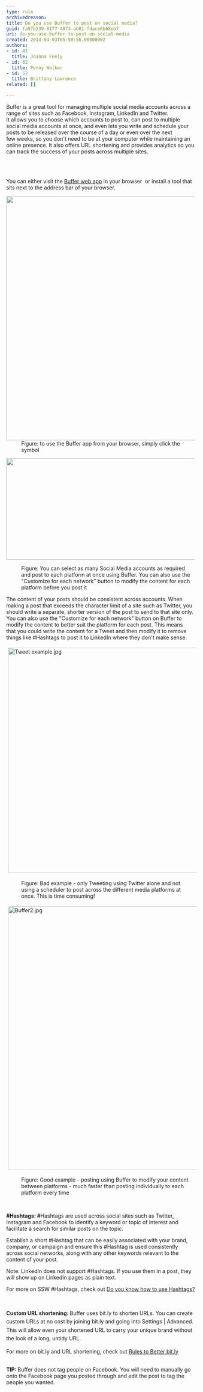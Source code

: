 ```yaml
---
type: rule
archivedreason: 
title: Do you use Buffer to post on social media?
guid: fa97b239-8177-4073-ab81-fdace6b68eb7
uri: do-you-use-buffer-to-post-on-social-media
created: 2014-04-03T05:50:56.0000000Z
authors:
- id: 41
  title: Joanna Feely
- id: 62
  title: Penny Walker
- id: 57
  title: Brittany Lawrence
related: []

---
```



<p>​Buffer is a great tool for managing multiple social media accounts across a range of sites such as Facebook, Instagram,&#160;LinkedIn and Twitter. <br>It allows you to choose which accounts to post to, can post to multiple social media accounts at once, and even lets you write and schedule your posts to be released over the course of a day or even&#160;over the next few&#160;weeks, so you don't need to be at your computer while maintaining an online presence. It also offers URL shortening and provides analytics so you can track the success of your posts across multiple sites.<br></p>
<br><excerpt class='endintro'></excerpt><br>
<p>You can either visit the <a href="https&#58;//buffer.com/" target="_blank">Buffer web app</a> in your browser &#160;or install a tool that sits next to the address bar of your browser.</p><dl class="image"><dt> <img src="/PublishingImages/buffer_tool.jpg" data-pin-nopin="true" alt="" style="width&#58;650px;" /> </dt><dd>Figure&#58; to use the Buffer app from your browser, simply click the symbol</dd></dl><dl class="image"><dl class="ssw15-rteElement-ImageArea"> <img src="/PublishingImages/Buffer%20example.jpg" alt="" style="width&#58;700px;height&#58;270px;" /> </dl><dd><span style="font-size&#58;14px;">Figure&#58; You can select as many Social Media accounts as required and post to each platform at once using Buffer. You can also&#160;use the &quot;Customize for each network&quot;&#160;button to modify the content&#160;for each platform&#160;before you post it</span><br></dd></dl><p>The content of your posts should be consistent across accounts. When making a post that exceeds the character limit of a site such as Twitter, you should write a separate, shorter version of the post to send to that site only. You can also use the &quot;Customize for each network&quot; button on Buffer to modify the content to better suit the platform&#160;for each post. This means that&#160;you could write the content for a Tweet and then modify it to remove things like #Hashtags to&#160;post it to&#160;LinkedIn where they don't make sense.<br></p><dl class="ssw15-rteElement-ImageArea"><img src="/PublishingImages/Tweet%20example.jpg" alt="Tweet example.jpg" style="width&#58;599px;margin&#58;5px;" /></dl><dd class="ssw15-rteElement-FigureBad">​​​Figure&#58; Bad example - only Tweeting using Twitter alone and not using a&#160;scheduler&#160;to post&#160;across&#160;the&#160;different media platforms at once. This is time consuming!​</dd><dl class="ssw15-rteElement-ImageArea"><img src="/PublishingImages/Buffer2.jpg" alt="Buffer2.jpg" style="width&#58;700px;margin&#58;5px;" /></dl><dd class="ssw15-rteElement-FigureGood">​Figure&#58; Good example -&#160;posting using Buffer to modify your content between platforms - much faster than posting individually&#160;to each platform every time&#160;<br></dd><p><strong><br></strong></p><p>
   <strong>#Hashtags&#58;&#160;#</strong>Hashtags are used across social sites such as Twitter, Instagram and&#160;Facebook to&#160;identify&#160;a&#160;keyword or&#160;topic&#160;of interest and facilitate a search for similar posts on the topic.<br></p><p>Establish a short #Hashtag that can be easily associated with your brand, company, or campaign and ensure this #Hashtag is used consistently across social networks, along with any other keywords relevant to the content of your post.</p><p>Note&#58; LinkedIn does not support #Hashtags. If you use them in a post, they will show up on LinkedIn pages as plain text.<br></p><p>For more on SSW #Hashtags, check out <a href="/Pages/HashTags.aspx">Do you know how to use Hashtags?</a><br></p><p><br></p><p>
   <strong>Custom URL shortening&#58;&#160;</strong><span style="line-height&#58;1.6;">Buffer uses bi​t.ly to shorten URLs. You can create custom URLs at no cost by joining bit.ly and going into Settings | Advanced. This will allow even your shortened URL to carry your unique brand without the look of a long, untidy URL.</span></p><p>For more on bit.ly and URL shortening, check out <a href="/_layouts/15/FIXUPREDIRECT.ASPX?WebId=3dfc0e07-e23a-4cbb-aac2-e778b71166a2&amp;TermSetId=07da3ddf-0924-4cd2-a6d4-a4809ae20160&amp;TermId=d3e8f047-751d-4ed3-a912-9988c20cf91a">Rules to Better bit.ly</a></p> ​ <div><strong>TIP&#58; </strong>Buffer does not tag people on Facebook. You will need to manually go onto the Facebook page you posted through and edit the post to tag the people you wanted.&#160;<br></div>


